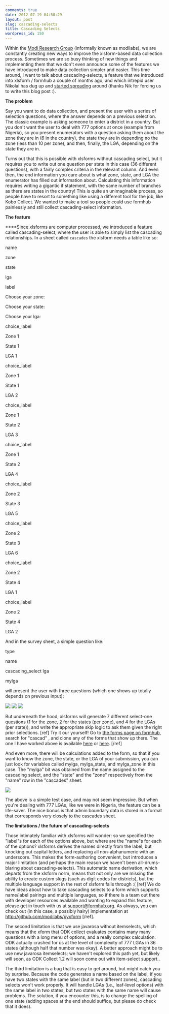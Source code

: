 ```yaml
---
comments: true
date: 2012-07-19 04:50:29
layout: post
slug: cascading-selects
title: Cascading Selects
wordpress_id: 150
---
```


Within the [Modi Research Group](http://modi.mech.columbia.edu) (informally known as modilabs), we are constantly creating new ways to improve the xlsform-based data collection process. Sometimes we are so busy thinking of new things and implementing them that we don't even announce some of the features we have introduced to make data collection simpler and easier. This time around, I want to talk about cascading-selects, a feature that we introduced into xlsform / formhub a couple of months ago, and which intrepid user Nikolai has dug up and [started spreading](https://groups.google.com/d/topic/opendatakit/JHAbgh1kKOs/discussion) around (thanks Nik for forcing us to write this blog post :).

**The problem**

Say you want to do data collection, and present the user with a series of selection questions, where the answer depends on a previous selection. The classic example is asking someone to enter a district in a country. But you don't want the user to deal with 777 options at once (example from Nigeria), so you present enumerators with a question asking them about the zone they are in (6 in the country), the state they are in depending no the zone (less than 10 per zone), and then, finally, the LGA, depending on the state they are in.

Turns out that this is possible with xlsforms without cascading select, but it requires you to write out one question per state in this case (36 different questions), with a fairly complex criteria in the relevant column. And even then, the end information you care about is what zone, state, and LGA the enumerator has filled out information about. Calculating this information requires writing a gigantic if statement, with the same number of branches as there are states in the country! This is quite an unimaginable process, so people have to resort to something like using a different tool for the job, like Kobo Collect. We wanted to make a tool so people could use formhub painlessly and still collect cascading-select information.

**The feature**

****Since xlsforms are computer processed, we introduced a feature called cascading-select, where the user is able to simply list the cascading relationships. In a sheet called `cascades` the xlsform needs a table like so:









name


zone


state


lga






label


Choose your zone:


Choose your state:


Choose your lga:






choice_label


Zone 1


State 1


LGA 1






choice_label


Zone 1


State 1


LGA 2






choice_label


Zone 1


State 2


LGA 3






choice_label


Zone 1


State 2


LGA 4






choice_label


Zone 2


State 3


LGA 5






choice_label


Zone 2


State 3


LGA 6






choice_label


Zone 2


State 4


LGA 1






choice_label


Zone 2


State 4


LGA 2




And in the survey sheet, a simple question like:








type


name






cascading_select lga


mylga




will present the user with three questions (which one shows up totally depends on previous input):

[
](/images/posts/2012/07/2012-07-19_08-39-20.png)

[![](/images/posts/2012/07/2012-07-19_08-39-20-168x300.png)](/images/posts/2012/07/2012-07-19_08-39-20.png) [![](/images/posts/2012/07/2012-07-19_09-58-52-168x300.png)](/images/posts/2012/07/2012-07-19_09-58-52.png) [![](/images/posts/2012/07/2012-07-19_08-39-43-168x300.png)](/images/posts/2012/07/2012-07-19_08-39-43.png)

[
](/images/posts/2012/07/2012-07-19_08-39-43.png)

But underneath the hood, xlsforms will generate 7 different select-one questions (1 for the zone, 2 for the states (per zone), and 4 for the LGAs (per state)), and write the appropriate skip logic to ask them given the right prior selections. [ref] Try it our yourself! Go to [the forms page on formhub](http://formhub.org/forms), search for "cascad" , and clone any of the forms that show up there. The one I have worked above is available [here](http://formhub.org/pld/forms/cascading_select_test) or [here](http://formhub.org/prabhasp/forms/cascading_select_test_cloned). [/ref]

And even more, there will be calculations added to the form, so that if you want to know the zone, the state, or the LGA of your submission, you can just look for variables called mylga, mylga_state, and mylga_zone in this case. The "mylga" bit was obtained from the name assigned to the cascading select, and the "state" and the "zone" respectively from the "name" row in the "cascades" sheet.

[![](/images/posts/2012/07/Screen-Shot-2012-07-19-at-10.12.27-AM.png)](/images/posts/2012/07/Screen-Shot-2012-07-19-at-10.12.27-AM.png)

The above is a simple test case, and may not seem impressive. But when you're dealing with 777 LGAs, like we were in Nigeria, the feature can be a life-saver. The nice bonus is that admin boundary data is stored in a format that corresponds very closely to the cascades sheet.

**The limitations / the future of cascading-selects**

Those intimately familiar with xlsforms will wonder: so we specified the "label"s for each of the options above, but where are the "name"s for each of the options? xlsforms derives the names directly from the label, but knocking out capital letters, and replacing all non-alphanumeric with an underscore. This makes the form-authoring convenient, but introduces a major limitation (and perhaps the main reason we haven't been all-drums-blaring about cascading-selects). This automatic name derivation, which departs from the xlsform norm, means that not only are we missing the ability to create custom slugs (such as digit codes for districts), but the multiple language support in the rest of xlsform falls through :( [ref] We do have ideas about how to take cascading selects to a form which supports name/label pairings and multiple languages, so if there is a team out there with developer resources available and wanting to expand this feature, please get in touch with us at support@formhub.org. As always, you can check out (in this case, a possibly hairy) implementation at http://github.com/modilabs/pyxform [/ref].

The second limitation is that we use javarosa without itemselects, which means that the xform that ODK collect evaluates contains many many questions with a long menu of options, and a really complex calculation. ODK actually crashed for us at the level of complexity of 777 LGAs in 36 states (although half that number was okay). A better approach might be to use new javarosa itemselects; we haven't explored this path yet, but likely will soon, as ODK Collect 1.2 will soon come out with item-select support..

The third limitation is a bug that is easy to get around, but might catch you by surprise. Because the code generates a name based on the label, if you have two states with the same label (but in two different zones), cascading selects won't work properly. It will handle LGAs (i.e., leaf-level options) with the same label in two states, but two states with the same name will cause problems. The solution, if you encounter this, is to change the spelling of one state (adding spaces at the end should suffice, but please do check that it does).

[
](/images/posts/2012/07/Screen-Shot-2012-07-19-at-10.12.27-AM.png)
